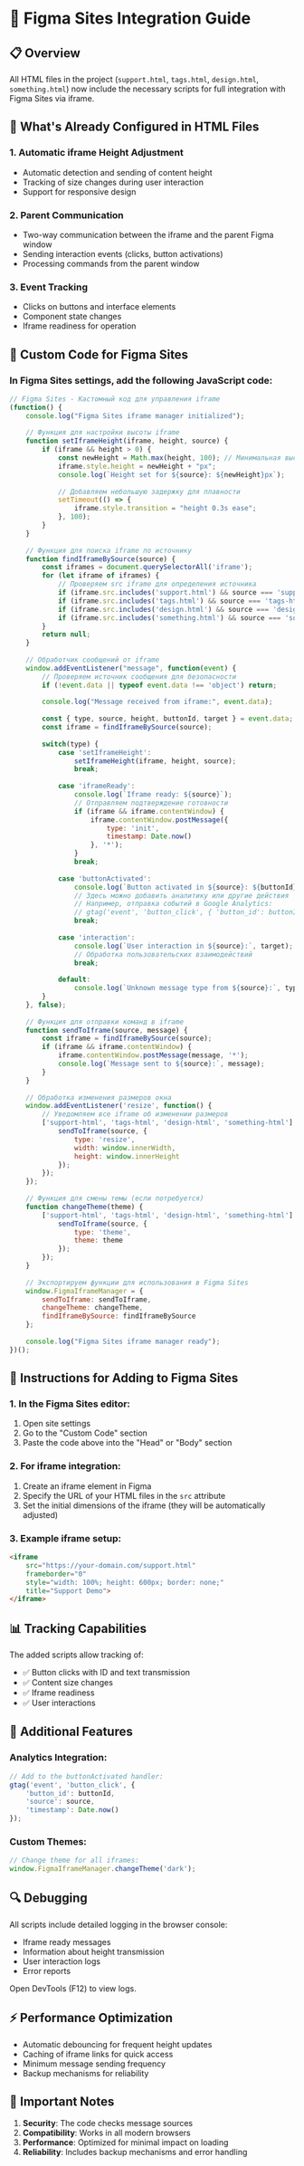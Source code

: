 # 🎨 Figma Sites Integration Guide

## 📋 Overview

All HTML files in the project (`support.html`, `tags.html`, `design.html`, `something.html`) now include the necessary scripts for full integration with Figma Sites via iframe.

## 🔧 What's Already Configured in HTML Files

### 1. Automatic iframe Height Adjustment
- Automatic detection and sending of content height
- Tracking of size changes during user interaction
- Support for responsive design

### 2. Parent Communication
- Two-way communication between the iframe and the parent Figma window
- Sending interaction events (clicks, button activations)
- Processing commands from the parent window

### 3. Event Tracking
- Clicks on buttons and interface elements
- Component state changes
- Iframe readiness for operation

## 📄 Custom Code for Figma Sites

### In Figma Sites settings, add the following JavaScript code:

```javascript
// Figma Sites - Кастомный код для управления iframe
(function() {
    console.log("Figma Sites iframe manager initialized");
    
    // Функция для настройки высоты iframe
    function setIframeHeight(iframe, height, source) {
        if (iframe && height > 0) {
            const newHeight = Math.max(height, 100); // Минимальная высота 100px
            iframe.style.height = newHeight + "px";
            console.log(`Height set for ${source}: ${newHeight}px`);
            
            // Добавляем небольшую задержку для плавности
            setTimeout(() => {
                iframe.style.transition = "height 0.3s ease";
            }, 100);
        }
    }
    
    // Функция для поиска iframe по источнику
    function findIframeBySource(source) {
        const iframes = document.querySelectorAll('iframe');
        for (let iframe of iframes) {
            // Проверяем src iframe для определения источника
            if (iframe.src.includes('support.html') && source === 'support-html') return iframe;
            if (iframe.src.includes('tags.html') && source === 'tags-html') return iframe;
            if (iframe.src.includes('design.html') && source === 'design-html') return iframe;
            if (iframe.src.includes('something.html') && source === 'something-html') return iframe;
        }
        return null;
    }
    
    // Обработчик сообщений от iframe
    window.addEventListener("message", function(event) {
        // Проверяем источник сообщения для безопасности
        if (!event.data || typeof event.data !== 'object') return;
        
        console.log("Message received from iframe:", event.data);
        
        const { type, source, height, buttonId, target } = event.data;
        const iframe = findIframeBySource(source);
        
        switch(type) {
            case 'setIframeHeight':
                setIframeHeight(iframe, height, source);
                break;
                
            case 'iframeReady':
                console.log(`Iframe ready: ${source}`);
                // Отправляем подтверждение готовности
                if (iframe && iframe.contentWindow) {
                    iframe.contentWindow.postMessage({
                        type: 'init',
                        timestamp: Date.now()
                    }, '*');
                }
                break;
                
            case 'buttonActivated':
                console.log(`Button activated in ${source}: ${buttonId}`);
                // Здесь можно добавить аналитику или другие действия
                // Например, отправка событий в Google Analytics:
                // gtag('event', 'button_click', { 'button_id': buttonId, 'source': source });
                break;
                
            case 'interaction':
                console.log(`User interaction in ${source}:`, target);
                // Обработка пользовательских взаимодействий
                break;
                
            default:
                console.log(`Unknown message type from ${source}:`, type);
        }
    }, false);
    
    // Функция для отправки команд в iframe
    function sendToIframe(source, message) {
        const iframe = findIframeBySource(source);
        if (iframe && iframe.contentWindow) {
            iframe.contentWindow.postMessage(message, '*');
            console.log(`Message sent to ${source}:`, message);
        }
    }
    
    // Обработка изменения размеров окна
    window.addEventListener('resize', function() {
        // Уведомляем все iframe об изменении размеров
        ['support-html', 'tags-html', 'design-html', 'something-html'].forEach(source => {
            sendToIframe(source, {
                type: 'resize',
                width: window.innerWidth,
                height: window.innerHeight
            });
        });
    });
    
    // Функция для смены темы (если потребуется)
    function changeTheme(theme) {
        ['support-html', 'tags-html', 'design-html', 'something-html'].forEach(source => {
            sendToIframe(source, {
                type: 'theme',
                theme: theme
            });
        });
    }
    
    // Экспортируем функции для использования в Figma Sites
    window.FigmaIframeManager = {
        sendToIframe: sendToIframe,
        changeTheme: changeTheme,
        findIframeBySource: findIframeBySource
    };
    
    console.log("Figma Sites iframe manager ready");
})();
```

## 🚀 Instructions for Adding to Figma Sites

### 1. In the Figma Sites editor:
1. Open site settings
2. Go to the "Custom Code" section
3. Paste the code above into the "Head" or "Body" section

### 2. For iframe integration:
1. Create an iframe element in Figma
2. Specify the URL of your HTML files in the `src` attribute
3. Set the initial dimensions of the iframe (they will be automatically adjusted)

### 3. Example iframe setup:
```html
<iframe 
    src="https://your-domain.com/support.html" 
    frameborder="0" 
    style="width: 100%; height: 600px; border: none;"
    title="Support Demo">
</iframe>
```

## 📊 Tracking Capabilities

The added scripts allow tracking of:
- ✅ Button clicks with ID and text transmission
- ✅ Content size changes
- ✅ Iframe readiness
- ✅ User interactions

## 🎯 Additional Features

### Analytics Integration:
```javascript
// Add to the buttonActivated handler:
gtag('event', 'button_click', {
    'button_id': buttonId,
    'source': source,
    'timestamp': Date.now()
});
```

### Custom Themes:
```javascript
// Change theme for all iframes:
window.FigmaIframeManager.changeTheme('dark');
```

## 🔍 Debugging

All scripts include detailed logging in the browser console:
- Iframe ready messages
- Information about height transmission
- User interaction logs
- Error reports

Open DevTools (F12) to view logs.

## ⚡ Performance Optimization

- Automatic debouncing for frequent height updates
- Caching of iframe links for quick access
- Minimum message sending frequency
- Backup mechanisms for reliability

## 🚨 Important Notes

1. **Security**: The code checks message sources
2. **Compatibility**: Works in all modern browsers
3. **Performance**: Optimized for minimal impact on loading
4. **Reliability**: Includes backup mechanisms and error handling 
